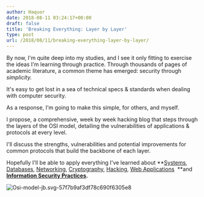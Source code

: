 ```yaml
---
author: Haquor
date: 2018-08-11 03:24:17+00:00
draft: false
title: 'Breaking Everything: Layer by Layer'
type: post
url: /2018/08/11/breaking-everything-layer-by-layer/
---
```


By now, I'm quite deep into my studies, and I see it only fitting to exercise the ideas I'm learning through practice. Through thousands of pages of academic literature, a common theme has emerged: security through _simplicity._

It's easy to get lost in a sea of technical specs & standards when dealing with computer security.

As a response, I'm going to make this simple, for others, and myself.

I propose, a comprehensive, week by week hacking blog that steps through the layers of the OSI model, detailing the vulnerabilities of applications & protocols at every level.
<!--more-->
I'll discuss the strengths, vulnerabilities and potential improvements for common protocols that build the backbone of each layer.

Hopefully I'll be able to apply everything I've learned about **[Systems](https://haquor.wordpress.com/category/systems), [Databases](https://haquor.wordpress.com/category/databases), [Networking](https://haquor.wordpress.com/category/networking), [Cryptography](https://haquor.wordpress.com/category/cryptography), [Hacking](https://haquor.wordpress.com/category/hacking), [Web Applications](https://haquor.wordpress.com/category/webapps)  **and **[Information Security Practices](https://haquor.wordpress.com/category/infosec).**

![Osi-model-jb.svg-57f7b9af3df78c690f6305e8](https://haquor.files.wordpress.com/2018/08/osi-model-jb-svg-57f7b9af3df78c690f6305e81.png)



